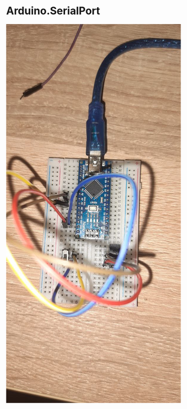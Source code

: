 # Arduino.SerialPort

![scheme](https://github.com/Under4groos/Arduino.SerialPort/blob/master/image1.jpg?raw=true)